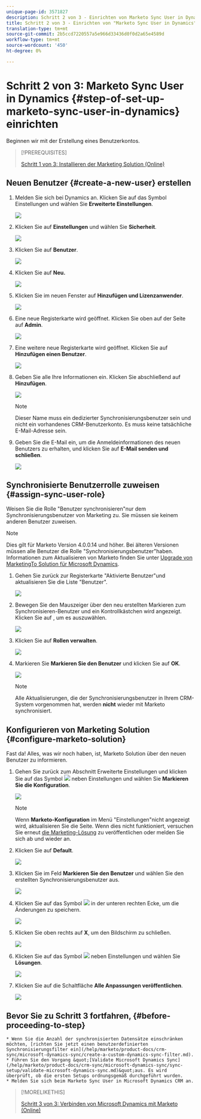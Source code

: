 ```yaml
---
unique-page-id: 3571827
description: Schritt 2 von 3 - Einrichten von Marketo Sync User in Dynamics - Marketing Docs - Produktdokumentation
title: Schritt 2 von 3 - Einrichten von "Marketo Sync User in Dynamics"
translation-type: tm+mt
source-git-commit: 2b5ccd7220557a5e966d33436d0f0d2a65e4589d
workflow-type: tm+mt
source-wordcount: '450'
ht-degree: 0%

---
```



# Schritt 2 von 3: Marketo Sync User in Dynamics {#step-of-set-up-marketo-sync-user-in-dynamics} einrichten

Beginnen wir mit der Erstellung eines Benutzerkontos.

>[!PREREQUISITES]
>
>[Schritt 1 von 3: Installieren der Marketing Solution (Online)](/help/marketo/product-docs/crm-sync/microsoft-dynamics-sync/sync-setup/microsoft-dynamics-365/step-1-of-3-install.md)

## Neuen Benutzer {#create-a-new-user} erstellen

1. Melden Sie sich bei Dynamics an. Klicken Sie auf das Symbol Einstellungen und wählen Sie **Erweiterte Einstellungen**.

   ![](assets/one.png)

1. Klicken Sie auf **Einstellungen** und wählen Sie **Sicherheit**.

   ![](assets/two.png)

1. Klicken Sie auf **Benutzer**.

   ![](assets/three.png)

1. Klicken Sie auf **Neu.**

   ![](assets/four.png)

1. Klicken Sie im neuen Fenster auf **Hinzufügen und Lizenzanwender**.

   ![](assets/five.png)

1. Eine neue Registerkarte wird geöffnet. Klicken Sie oben auf der Seite auf **Admin**.

   ![](assets/six.png)

1. Eine weitere neue Registerkarte wird geöffnet. Klicken Sie auf **Hinzufügen einen Benutzer**.

   ![](assets/seven.png)

1. Geben Sie alle Ihre Informationen ein. Klicken Sie abschließend auf **Hinzufügen**.

   ![](assets/eight.png)

   >[!NOTE]
   >
   >Dieser Name muss ein dedizierter Synchronisierungsbenutzer sein und nicht ein vorhandenes CRM-Benutzerkonto. Es muss keine tatsächliche E-Mail-Adresse sein.

1. Geben Sie die E-Mail ein, um die Anmeldeinformationen des neuen Benutzers zu erhalten, und klicken Sie auf **E-Mail senden und schließen**.

   ![](assets/nine.png)

## Synchronisierte Benutzerrolle zuweisen {#assign-sync-user-role}

Weisen Sie die Rolle &quot;Benutzer synchronisieren&quot;nur dem Synchronisierungsbenutzer von Marketing zu. Sie müssen sie keinem anderen Benutzer zuweisen.

>[!NOTE]
>
>Dies gilt für Marketo Version 4.0.0.14 und höher. Bei älteren Versionen müssen alle Benutzer die Rolle &quot;Synchronisierungsbenutzer&quot;haben. Informationen zum Aktualisieren von Marketo finden Sie unter [Upgrade von MarketingTo Solution für Microsoft Dynamics](/help/marketo/product-docs/crm-sync/microsoft-dynamics-sync/sync-setup/upgrade-the-marketo-solution-for-microsoft-dynamics.md).

1. Gehen Sie zurück zur Registerkarte &quot;Aktivierte Benutzer&quot;und aktualisieren Sie die Liste &quot;Benutzer&quot;.

   ![](assets/ten.png)

1. Bewegen Sie den Mauszeiger über den neu erstellten Markieren zum Synchronisieren-Benutzer und ein Kontrollkästchen wird angezeigt. Klicken Sie auf , um es auszuwählen.

   ![](assets/eleven.png)

1. Klicken Sie auf **Rollen verwalten**.

   ![](assets/twelve.png)

1. Markieren Sie **Markieren Sie den Benutzer** und klicken Sie auf **OK**.

   ![](assets/thirteen.png)

   >[!NOTE]
   >
   >Alle Aktualisierungen, die der Synchronisierungsbenutzer in Ihrem CRM-System vorgenommen hat, werden **nicht** wieder mit Marketo synchronisiert.

## Konfigurieren von Marketing Solution {#configure-marketo-solution}

Fast da! Alles, was wir noch haben, ist, Marketo Solution über den neuen Benutzer zu informieren.

1. Gehen Sie zurück zum Abschnitt Erweiterte Einstellungen und klicken Sie auf das Symbol ![](assets/image2015-5-13-15-3a49-3a19.png) neben Einstellungen und wählen Sie **Markieren Sie die Konfiguration**.

   ![](assets/fourteen.png)

   >[!NOTE]
   >
   >Wenn **Marketo-Konfiguration** im Menü &quot;Einstellungen&quot;nicht angezeigt wird, aktualisieren Sie die Seite. Wenn dies nicht funktioniert, versuchen Sie erneut [die Marketing-Lösung](/help/marketo/product-docs/crm-sync/microsoft-dynamics-sync/sync-setup/microsoft-dynamics-365/step-1-of-3-install.md) zu veröffentlichen oder melden Sie sich ab und wieder an.

1. Klicken Sie auf **Default**.

   ![](assets/fifteen.png)

1. Klicken Sie im Feld **Markieren Sie den Benutzer** und wählen Sie den erstellten Synchronisierungsbenutzer aus.

   ![](assets/sixteen.png)

1. Klicken Sie auf das Symbol ![](assets/image2015-3-13-15-3a10-3a11.png) in der unteren rechten Ecke, um die Änderungen zu speichern.

   ![](assets/image2015-3-13-15-3a3-3a3.png)

1. Klicken Sie oben rechts auf **X**, um den Bildschirm zu schließen.

   ![](assets/seventeen.png)

1. Klicken Sie auf das Symbol ![](assets/image2015-5-13-15-3a49-3a19-1.png) neben Einstellungen und wählen Sie **Lösungen**.

   ![](assets/eighteen.png)

1. Klicken Sie auf die Schaltfläche **Alle Anpassungen veröffentlichen**.

   ![](assets/nineteen.png)

## Bevor Sie zu Schritt 3 fortfahren, {#before-proceeding-to-step}

    * Wenn Sie die Anzahl der synchronisierten Datensätze einschränken möchten, [richten Sie jetzt einen benutzerdefinierten Synchronisierungsfilter ein](/help/marketo/product-docs/crm-sync/microsoft-dynamics-sync/create-a-custom-dynamics-sync-filter.md).
    * Führen Sie den Vorgang &quot;[Validate Microsoft Dynamics Sync](/help/marketo/product-docs/crm-sync/microsoft-dynamics-sync/sync-setup/validate-microsoft-dynamics-sync.md)&quot;aus. Es wird überprüft, ob die ersten Setups ordnungsgemäß durchgeführt wurden.
    * Melden Sie sich beim Marketo Sync User in Microsoft Dynamics CRM an.

>[!MORELIKETHIS]
>
>[Schritt 3 von 3: Verbinden von Microsoft Dynamics mit Marketo (Online)](/help/marketo/product-docs/crm-sync/microsoft-dynamics-sync/sync-setup/microsoft-dynamics-365/step-3-of-3-connect.md)
